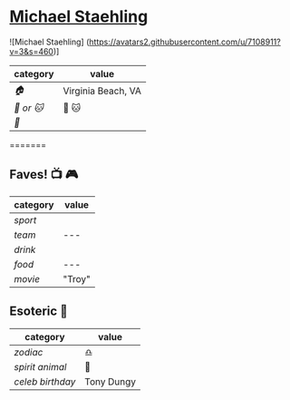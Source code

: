 # [Michael Staehling](https://github.com/MStaehling)

![Michael Staehling]
(https://avatars2.githubusercontent.com/u/7108911?v=3&s=460)]

| category     | value               |
|--------------|--------------------|
| _:house:_    | Virginia Beach, VA |
| _:dog: or :cat:_ | :dog: :cat: |
| _:birthday:_ |         |
=======


## Faves! :tv: :video_game:

| category | value |
|----------|--------|
| _sport_  |  |
| _team_   | --- |
| _drink_  |  |
| _food_   | --- |
| _movie_  | "Troy" |

## Esoteric :crystal_ball:

| category | value |
|----------|-------|
| _zodiac_ | :libra: |
| _spirit animal_ | :tiger: |
| _celeb birthday_ | Tony Dungy |
